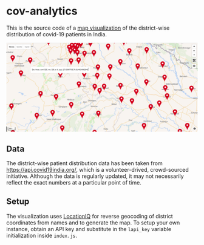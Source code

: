 # cov-analytics

This is the source code of a [map visualization](https://c0dzilla.github.io/cov-analytics) of the district-wise distribution of covid-19 patients in India.

![Map Visualization](ss.png)

## Data

The district-wise patient distribution data has been taken from https://api.covid19india.org/, which is a volunteer-drived, crowd-sourced initiative. Although the data is regularly updated, it may not necessarily reflect the exact numbers at a particular point of time.

## Setup

The visualization uses [LocationIQ](https://locationiq.com/) for reverse geocoding of district coordinates from names and to generate the map. To setup your own instance, obtain an API key and substitute in the `lapi_key` variable initialization inside `index.js`.
